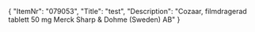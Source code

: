 {
  "ItemNr": "079053",
  "Title": "test",
  "Description": "Cozaar, filmdragerad tablett 50 mg Merck Sharp & Dohme (Sweden) AB"
}